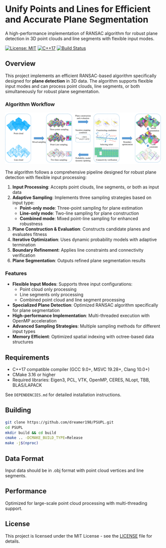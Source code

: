 # Unify Points and Lines for Efficient and Accurate Plane Segmentation

A high-performance implementation of RANSAC algorithm for robust plane detection in 3D point clouds and line segments with flexible input modes.

[![License: MIT](https://img.shields.io/badge/License-MIT-yellow.svg)](https://opensource.org/licenses/MIT)
[![C++17](https://img.shields.io/badge/std-C%2B%2B17-blue.svg)](https://en.wikipedia.org/wiki/C%2B%2B17)
[![Build Status](https://img.shields.io/badge/build-passing-brightgreen.svg)](#)

## Overview

This project implements an efficient RANSAC-based algorithm specifically designed for **plane detection** in 3D data. The algorithm supports flexible input modes and can process point clouds, line segments, or both simultaneously for robust plane segmentation.

### Algorithm Workflow

![Algorithm Framework](docs/algorithm_framework.png)

The algorithm follows a comprehensive pipeline designed for robust plane detection with flexible input processing:

1. **Input Processing**: Accepts point clouds, line segments, or both as input data
2. **Adaptive Sampling**: Implements three sampling strategies based on input type:
   - **Point-only mode**: Three-point sampling for plane estimation
   - **Line-only mode**: Two-line sampling for plane construction
   - **Combined mode**: Mixed point-line sampling for enhanced robustness
3. **Plane Construction & Evaluation**: Constructs candidate planes and evaluates fitness
4. **Iterative Optimization**: Uses dynamic probability models with adaptive termination
5. **Boundary Refinement**: Applies line constraints and connectivity verification
6. **Plane Segmentation**: Outputs refined plane segmentation results

### Features

- **Flexible Input Modes**: Supports three input configurations:
  - Point cloud only processing
  - Line segments only processing  
  - Combined point cloud and line segment processing
- **Specialized Plane Detection**: Optimized RANSAC algorithm specifically for plane segmentation
- **High-performance Implementation**: Multi-threaded execution with OpenMP acceleration
- **Advanced Sampling Strategies**: Multiple sampling methods for different input types
- **Memory Efficient**: Optimized spatial indexing with octree-based data structures

## Requirements

- C++17 compatible compiler (GCC 9.0+, MSVC 19.28+, Clang 10.0+)
- CMake 3.16 or higher
- Required libraries: Eigen3, PCL, VTK, OpenMP, CERES, NLopt, TBB, BLAS/LAPACK

See `DEPENDENCIES.md` for detailed installation instructions.

## Building

```bash
git clone https://github.com/dreamer198/PSUPL.git
cd PSUPL
mkdir build && cd build
cmake .. -DCMAKE_BUILD_TYPE=Release
make -j$(nproc)
```

## Data Format

Input data should be in .obj format with point cloud vertices and line segments.

## Performance

Optimized for large-scale point cloud processing with multi-threading support.

## License

This project is licensed under the MIT License - see the [LICENSE](LICENSE) file for details.